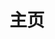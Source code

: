 ---
home: true
layout: BlogHome
icon: "uiw:home"
title: 主页
bgImage: /assets/images/ys/YaeMikoL.jpg
bgImageDark: /assets/images/ys/KamisatoAyakaLight.jpg
# 因为是 github 可能会加载比较慢，这里先用本地的
#heroImage: 'https://avatars.githubusercontent.com/u/46065167?v=4'
heroImage: /assets/images/avatar.jpg
heroAlt: Mango Crisp
heroText: Mango Crisp 的小破站
heroFullScreen: true
tagline: Know why,so you can know how.
projects:
  - icon: /logo.svg
    name: 个人博客
    desc: 个人博客（GitHub Pages）
    link: https://mangocrisp.github.io/
  - icon: /logo.svg
    name: 个人博客
    desc: 个人博客（GitLab Pages）
    link: https://mangocrisp.gitlab.io/
#footer: 自定义你的页脚文字
---
